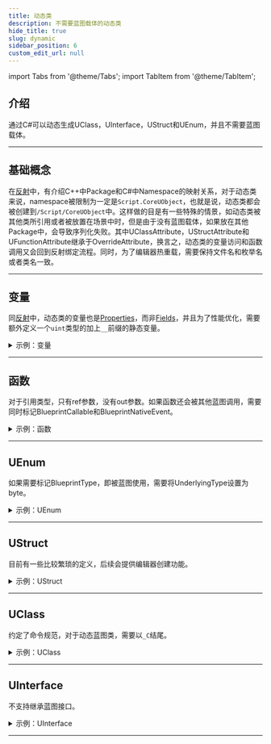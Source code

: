 ```yaml
---
title: 动态类
description: 不需要蓝图载体的动态类
hide_title: true
slug: dynamic
sidebar_position: 6
custom_edit_url: null
---
```


import Tabs from '@theme/Tabs';
import TabItem from '@theme/TabItem';

## 介绍

通过C#可以动态生成UClass，UInterface，UStruct和UEnum，并且不需要蓝图载体。

---

## 基础概念

在[反射](reflection.md)中，有介绍C++中Package和C#中Namespace的映射关系，对于动态类来说，namespace被限制为一定是`Script.CoreUObject`，也就是说，动态类都会被创建到`/Script/CoreUObject`中。这样做的目是有一些特殊的情景，如动态类被其他类所引用或者被放置在场景中时，但是由于没有蓝图载体，如果放在其他Package中，会导致序列化失败。其中UClassAttribute，UStructAttribute和UFunctionAttribute继承于OverrideAttribute，换言之，动态类的变量访问和函数调用又会回到反射绑定流程。同时，为了编辑器热重载，需要保持文件名和枚举名或者类名一致。

---

## 变量

同[反射](reflection.md)中，动态类的变量也是[Properties](https://learn.microsoft.com/en-us/dotnet/csharp/programming-guide/classes-and-structs/properties)，而非[Fields](https://learn.microsoft.com/en-us/dotnet/csharp/programming-guide/classes-and-structs/fields)，并且为了性能优化，需要额外定义一个`uint`类型的加上`__`前缀的静态变量。

<details>

<summary>示例：变量</summary>

<Tabs>

<TabItem value="C#" label="C#" default>

```csharp
[UProperty]
public int Value
{
    get => FPropertyImplementation.FProperty_GetStructInt32PropertyImplementation(GarbageCollectionHandle, __Value);

    set => FPropertyImplementation.FProperty_SetStructInt32PropertyImplementation(GarbageCollectionHandle, __Value, value);
}

private static uint __Value = 0;
```

</TabItem>

</Tabs>

</details>

---

## 函数

对于引用类型，只有ref参数，没有out参数。如果函数还会被其他蓝图调用，需要同时标记BlueprintCallable和BlueprintNativeEvent。

<details>

<summary>示例：函数</summary>

<Tabs>

<TabItem value="C#" label="C#" default>

```csharp
[UFunction, BlueprintCallable, BlueprintNativeEvent]
public void SetInt32ValueFunction(int InInt32Value)
{
    Int32Value = InInt32Value;
}

[UFunction, BlueprintCallable, BlueprintNativeEvent]
public int GetInt32ValueFunction()
{
    return Int32Value;
}

[UFunction, BlueprintCallable, BlueprintNativeEvent]
public void OutInt32ValueFunction(ref int OutInt32Value)
{
    OutInt32Value = Int32Value;
}
```

</TabItem>

</Tabs>

</details>

---

## UEnum

如果需要标记BlueprintType，即被蓝图使用，需要将UnderlyingType设置为byte。

<details>

<summary>示例：UEnum</summary>

<Tabs>

<TabItem value="C#" label="C#" default>

```csharp
using Script.Dynamic;

namespace Script.CoreUObject
{
    [UEnum, BlueprintType]
    [PathName("/Script/CoreUObject.ETestDynamicEnum")]
    public enum ETestDynamicEnum : byte
    {
        TestDynamicZero = 0,
        TestDynamicOne = 1,
        TestDynamicTwo = 2
    }
}
```

</TabItem>

</Tabs>

</details>

---

## UStruct

目前有一些比较繁琐的定义，后续会提供编辑器创建功能。

<details>

<summary>示例：UStruct</summary>

<Tabs>

<TabItem value="C#" label="C#" default>

```csharp
using Script.Dynamic;
using Script.Library;

namespace Script.CoreUObject
{
    [UStruct, BlueprintType]
    [PathName("/Script/CoreUObject.TestDynamicStruct")]
    public class FTestDynamicStruct : IStaticStruct, IGarbageCollectionHandle
    {
        public static UScriptStruct StaticStruct()
        {
            return UStructImplementation.UStruct_StaticStructImplementation("/Script/CoreUObject.TestDynamicStruct");
        }

        public FTestDynamicStruct() =>
            UStructImplementation.UStruct_RegisterImplementation(this, Utils.GetPathName(GetType()));

        ~FTestDynamicStruct() =>
            UStructImplementation.UStruct_UnRegisterImplementation(GarbageCollectionHandle);

        public static bool operator ==(FTestDynamicStruct A, FTestDynamicStruct B) =>
            UStructImplementation.UStruct_IdenticalImplementation(StaticStruct().GarbageCollectionHandle,
                A?.GarbageCollectionHandle ?? nint.Zero, B?.GarbageCollectionHandle ?? nint.Zero);

        public static bool operator !=(FTestDynamicStruct A, FTestDynamicStruct B) =>
            !UStructImplementation.UStruct_IdenticalImplementation(StaticStruct().GarbageCollectionHandle,
                A?.GarbageCollectionHandle ?? nint.Zero, B?.GarbageCollectionHandle ?? nint.Zero);

        public override bool Equals(object Other) => this == Other as FTestDynamicStruct;

        public override int GetHashCode() => (int)GarbageCollectionHandle;

        [UProperty, BlueprintReadWrite]
        public int Value
        {
            get => FPropertyImplementation.FProperty_GetStructInt32PropertyImplementation(GarbageCollectionHandle, __Value);

            set => FPropertyImplementation.FProperty_SetStructInt32PropertyImplementation(GarbageCollectionHandle, __Value, value);
        }

        private static uint __Value = 0;

        public nint GarbageCollectionHandle { get; set; }
    }
}
```

</TabItem>

</Tabs>

</details>

---

## UClass

约定了命令规范，对于动态蓝图类，需要以`_C`结尾。

<details>

<summary>示例：UClass</summary>

<Tabs>

<TabItem value="C#" label="C#" default>

```csharp
using Script.Dynamic;
using Script.Engine;
using Script.Library;

namespace Script.CoreUObject
{
    [UClass]
    [PathName("/Script/CoreUObject.TestRawDynamicFunctionActor")]
    public class ATestRawDynamicFunctionActor : AActor, IStaticClass
    {
        public ATestRawDynamicFunctionActor()
        {
            Int32Value = 12;
        }

        [UProperty]
        public int Int32Value
        {
            get => FPropertyImplementation.FProperty_GetObjectInt32PropertyImplementation(GarbageCollectionHandle, __Int32Value);

            set => FPropertyImplementation.FProperty_SetObjectInt32PropertyImplementation(GarbageCollectionHandle, __Int32Value, value);
        }

        public new static UClass StaticClass()
        {
            return UObjectImplementation.UObject_StaticClassImplementation("/Script/CoreUObject.TestRawDynamicFunctionActor");
        }

        [UFunction]
        public void SetInt32ValueFunction(int InInt32Value)
        {
            Int32Value = InInt32Value;
        }

        [UFunction]
        public int GetInt32ValueFunction()
        {
            return Int32Value;
        }

        [UFunction]
        public void OutInt32ValueFunction(ref int OutInt32Value)
        {
            OutInt32Value = Int32Value;
        }

        private static uint __Int32Value = 0;
    }
}
```

</TabItem>

</Tabs>

</details>

---

## UInterface

不支持继承蓝图接口。

<details>

<summary>示例：UInterface</summary>

<Tabs>

<TabItem value="C#" label="C#" default>

```csharp
using Script.Library;
using Script.Dynamic;

namespace Script.CoreUObject
{
    [UInterface]
    [PathName("/Script/CoreUObject.TestDynamicInterface")]
    public partial class UTestDynamicInterface : UInterface, IStaticClass
    {
        public new static UClass StaticClass()
        {
            return UObjectImplementation.UObject_StaticClassImplementation("/Script/CoreUObject.TestDynamicInterface");
        }
    }

    [PathName("/Script/CoreUObject.TestDynamicInterface")]
    public interface ITestDynamicInterface : IInterface
    {
        [UFunction, BlueprintImplementableEvent]
        public void SetInt32ValueFunction(int InInt32Value);

        [UFunction, BlueprintImplementableEvent]
        public int GetInt32ValueFunction();

        [UFunction, BlueprintImplementableEvent]
        public void OutInt32ValueFunction(ref int OutInt32Value);
    }
}
```

</TabItem>

</Tabs>

</details>

---
